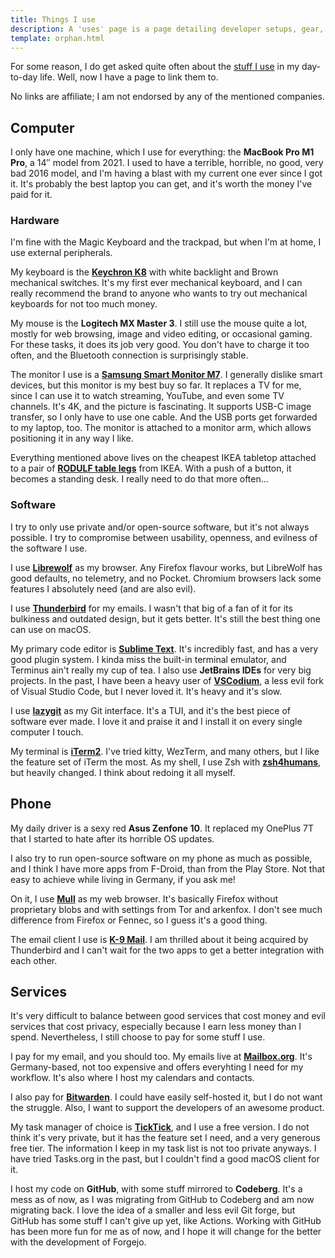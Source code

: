 ```yaml
---
title: Things I use
description: A 'uses' page is a page detailing developer setups, gear, software and configs.
template: orphan.html
---
```


For some reason, I do get asked quite often about the
[stuff I use](https://uses.tech/) in my day-to-day life. Well, now I have a page to
link them to.

No links are affiliate; I am not endorsed by any of the mentioned companies.

## Computer

<!-- TODO: insert photo of setup -->

I only have one machine, which I use for everything: the **MacBook Pro M1 Pro**,
a 14″ model from 2021. I used to have a terrible, horrible, no good, very bad
2016 model, and I'm having a blast with my current one ever since I got it. It's
probably the best laptop you can get, and it's worth the money I've paid for it.

### Hardware

I'm fine with the Magic Keyboard and the trackpad, but when I'm at home, I use
external peripherals.

My keyboard is the **[Keychron K8]** with white backlight and Brown mechanical
switches. It's my first ever mechanical keyboard, and I can really recommend
the brand to anyone who wants to try out mechanical keyboards for not too much
money.

My mouse is the **Logitech MX Master 3**. I still use the mouse quite a lot,
mostly for web browsing, image and video editing, or occasional gaming. For
these tasks, it does its job very good. You don't have to charge it too often,
and the Bluetooth connection is surprisingly stable.

The monitor I use is a **[Samsung Smart Monitor M7]**. I generally dislike smart
devices, but this monitor is my best buy so far. It replaces a TV for me, since
I can use it to watch streaming, YouTube, and even some TV channels. It's 4K,
and the picture is fascinating. It supports USB-C image transfer, so I only have
to use one cable. And the USB ports get forwarded to my laptop, too. The monitor
is attached to a monitor arm, which allows positioning it in any way I like.

Everything mentioned above lives on the cheapest IKEA tabletop attached
to a pair of **[RODULF table legs]** from IKEA. With a push of a button,
it becomes a standing desk. I really need to do that more often...

### Software

I try to only use private and/or open-source software, but it's not always
possible. I try to compromise between usability, openness, and evilness of the
software I use.

I use **[Librewolf]** as my browser. Any Firefox flavour works, but LibreWolf
has good defaults, no telemetry, and no Pocket. Chromium browsers lack some
features I absolutely need (and are also evil).

I use **[Thunderbird]** for my emails. I wasn't that big of a fan of it for its
bulkiness and outdated design, but it gets better. It's still the best thing one
can use on macOS.

My primary code editor is **[Sublime Text]**. It's incredibly fast, and has
a very good plugin system. I kinda miss the built-in terminal emulator, and
Terminus ain't really my cup of tea. I also use **JetBrains IDEs** for very big
projects. In the past, I have been a heavy user of **[VSCodium]**, a less evil
fork of Visual Studio Code, but I never loved it. It's heavy and it's slow.

I use **[lazygit]** as my Git interface. It's a TUI, and it's the best piece of
software ever made. I love it and praise it and I install it on every single
computer I touch.

My terminal is **[iTerm2]**. I've tried kitty, WezTerm, and many others, but
I like the feature set of iTerm the most. As my shell, I use Zsh with
**[zsh4humans]**, but heavily changed. I think about redoing it all myself.

## Phone

My daily driver is a sexy red **Asus Zenfone 10**. It replaced my
OnePlus 7T that I started to hate after its horrible OS updates.

I also try to run open-source software on my phone as much as possible, and
I think I have more apps from F-Droid, than from the Play Store. Not that easy
to achieve while living in Germany, if you ask me!

On it, I use **[Mull]** as my web browser. It's basically Firefox without
proprietary blobs and with settings from Tor and arkenfox. I don't see much
difference from Firefox or Fennec, so I guess it's a good thing.

The email client I use is **[K-9 Mail]**. I am thrilled about it being acquired
by Thunderbird and I can't wait for the two apps to get a better integration
with each other.

## Services

It's very difficult to balance between good services that cost money and evil
services that cost privacy, especially because I earn less money than I spend.
Nevertheless, I still choose to pay for some stuff I use.

I pay for my email, and you should too. My emails live at **[Mailbox.org]**.
It's Germany-based, not too expensive and offers everyhting I need for my
workflow. It's also where I host my calendars and contacts.

I also pay for **[Bitwarden]**. I could have easily self-hosted it, but I do not
want the struggle. Also, I want to support the developers of an awesome product.

My task manager of choice is **[TickTick]**, and I use a free version. I do not
think it's very private, but it has the feature set I need, and a very generous
free tier. The information I keep in my task list is not too private anyways.
I have tried Tasks.org in the past, but I couldn't find a good macOS client for
it.

I host my code on **GitHub**, with some stuff mirrored to **Codeberg**. It's
a mess as of now, as I was migrating from GitHub to Codeberg and am now
migrating back. I love the idea of a smaller and less evil Git forge, but GitHub
has some stuff I can't give up yet, like Actions. Working with GitHub has been
more fun for me as of now, and I hope it will change for the better with
the development of Forgejo.

[bitwarden]: https://bitwarden.com
[iterm2]: https://iterm2.com/
[keychron k8]: https://www.keychron.com/products/keychron-k8-tenkeyless-wireless-mechanical-keyboard?variant=32018252267609
[k-9 mail]: https://k9mail.app/
[lazygit]: https://github.com/jesseduffield/lazygit/
[librewolf]: https://librewolf.net/
[mailbox.org]: https://mailbox.org/
[mull]: https://gitlab.com/divested-mobile/mull-fenix
[rodulf table legs]: https://www.ikea.com/de/de/p/rodulf-gest-f-tischpl-sitz-steh-weiss-60464290/
[samsung smart monitor m7]: https://www.amazon.de/gp/product/B09RBB1WV4/
[sublime text]: https://www.sublimetext.com/
[thunderbird]: https://www.thunderbird.net/
[ticktick]: https://ticktick.com/
[vscodium]: https://vscodium.com/
[zsh4humans]: https://github.com/romkatv/zsh4humans/
